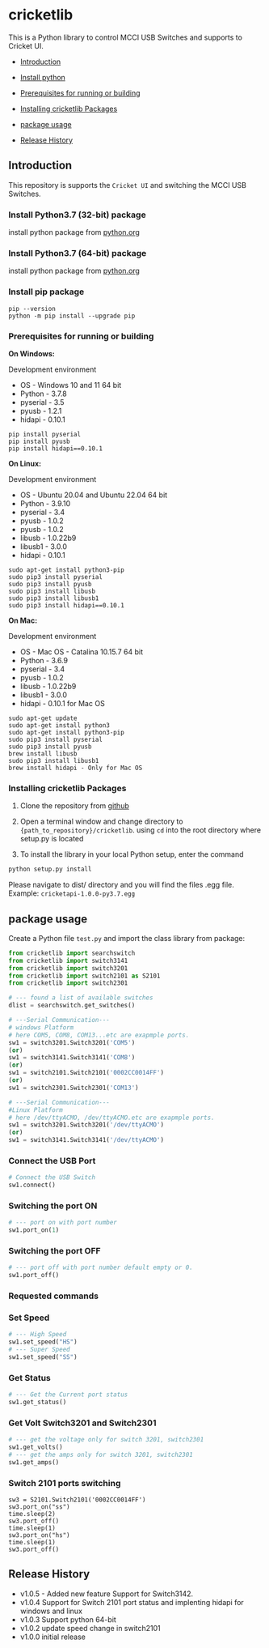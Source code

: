# cricketlib

This is a Python library to control MCCI USB Switches and supports to Cricket UI.
<!--
  This TOC uses the VS Code markdown TOC extension AlanWalk.markdown-toc.
  We strongly recommend updating using VS Code, the markdown-toc extension and the
  bierner.markdown-preview-github-styles extension. Note that if you are using
  VS Code 1.29 and Markdown TOC 1.5.6, https://github.com/AlanWalk/markdown-toc/issues/65
  applies -- you must change your line-ending to some non-auto value in Settings>
  Text Editor>Files.  `\n` works for me.
-->
<!-- markdownlint-disable MD033 MD004 -->
<!-- markdownlint-capture -->
<!-- markdownlint-disable -->
<!-- TOC depthFrom:2 updateOnSave:true -->

- [Introduction](#introduction)
- [Install python](#install-python37-32-bit-package)
- [Prerequisites for running or building](#prerequisites-for-running-or-building)
- [Installing cricketlib Packages](#installing-cricketlib-package)
- [package usage](#package-usage)

- [Release History](#release-history)

## Introduction
This repository is supports the `Cricket UI` and switching the MCCI USB Switches.

### Install Python3.7 (32-bit) package 
install python package from [python.org](https://www.python.org/ftp/python/3.7.8/python-3.7.8.exe)


### Install Python3.7 (64-bit) package
install python package from [python.org](https://www.python.org/ftp/python/3.7.8/python-3.7.8-amd64.exe)

### Install pip package
```shell
pip --version
python -m pip install --upgrade pip
```

### Prerequisites for running or building

<strong>On Windows:</strong>

Development environment

* OS - Windows 10 and 11 64 bit
* Python - 3.7.8
* pyserial - 3.5
* pyusb - 1.2.1
* hidapi - 0.10.1

```shell
pip install pyserial
pip install pyusb
pip install hidapi==0.10.1
```

<strong>On Linux:</strong>

Development environment

* OS - Ubuntu 20.04 and Ubuntu 22.04 64 bit
* Python - 3.9.10
* pyserial - 3.4
* pyusb - 1.0.2
* pyusb - 1.0.2
* libusb - 1.0.22b9
* libusb1 - 3.0.0
* hidapi - 0.10.1

```shell
sudo apt-get install python3-pip
sudo pip3 install pyserial
sudo pip3 install pyusb
sudo pip3 install libusb
sudo pip3 install libusb1
sudo pip3 install hidapi==0.10.1
```

<strong>On Mac:</strong>

Development environment

* OS - Mac OS - Catalina 10.15.7 64 bit
* Python - 3.6.9
* pyserial - 3.4
* pyusb - 1.0.2
* libusb - 1.0.22b9
* libusb1 - 3.0.0
* hidapi - 0.10.1 for Mac OS

```shell
sudo apt-get update
sudo apt-get install python3
sudo apt-get install python3-pip
sudo pip3 install pyserial
sudo pip3 install pyusb
brew install libusb
sudo pip3 install libusb1
brew install hidapi - Only for Mac OS
```
### Installing cricketlib Packages

1.  Clone the repository from [github](https://github.com/mcci-usb/cricketlib)

2.  Open a terminal window and change directory to  `{path_to_repository}/cricketlib`. using `cd` into the root directory where setup.py is located

3.  To install the library in your local Python setup, enter the command
```bash
python setup.py install
```

Please navigate to dist/ directory and you will find the files .egg file.
Example: `cricketapi-1.0.0-py3.7.egg`

## package usage
Create a Python file `test.py` and import the class library from package:

```python
from cricketlib import searchswitch
from cricketlib import switch3141
from cricketlib import switch3201
from cricketlib import switch2101 as S2101
from cricketlib import switch2301
```
```python
# --- found a list of available switches
dlist = searchswitch.get_switches()
```
```python
# ---Serial Communication---
# windows Platform
# here COM5, COM8, COM13...etc are exapmple ports.
sw1 = switch3201.Switch3201('COM5') 
(or)
sw1 = switch3141.Switch3141('COM8')
(or)
sw1 = switch2101.Switch2101('0002CC0014FF')
(or)
sw1 = switch2301.Switch2301('COM13')
```
```python
# ---Serial Communication---
#Linux Platform
# here /dev/ttyACMO, /dev/ttyACMO.etc are exapmple ports.
sw1 = switch3201.Switch3201('/dev/ttyACMO') 
(or)
sw1 = switch3141.Switch3141('/dev/ttyACMO')
```
### Connect the USB Port
``` python
# Connect the USB Switch
sw1.connect()
```
### Switching the port ON
```python
# --- port on with port number
sw1.port_on(1)
```
### Switching the port OFF
```python
# --- port off with port number default empty or 0.
sw1.port_off()
```
### Requested commands

### Set Speed
```python
# --- High Speed
sw1.set_speed("HS")
# --- Super Speed
sw1.set_speed("SS")
```
### Get Status
```python
# --- Get the Current port status
sw1.get_status()
```

### Get Volt Switch3201 and Switch2301
```python
# --- get the voltage only for switch 3201, switch2301
sw1.get_volts()
# --- get the amps only for switch 3201, switch2301
sw1.get_amps()
```
### Switch 2101 ports switching
```
sw3 = S2101.Switch2101('0002CC0014FF')
sw3.port_on("ss")
time.sleep(2)
sw3.port_off()
time.sleep(1)
sw3.port_on("hs")
time.sleep(1)
sw3.port_off()
```
## Release History
- v1.0.5 - Added new  feature Support for Switch3142.
- v1.0.4 Support for Switch 2101 port status and implenting hidapi for windows and linux
- v1.0.3 Support python 64-bit
- v1.0.2 update speed change in switch2101
- v1.0.0 initial release